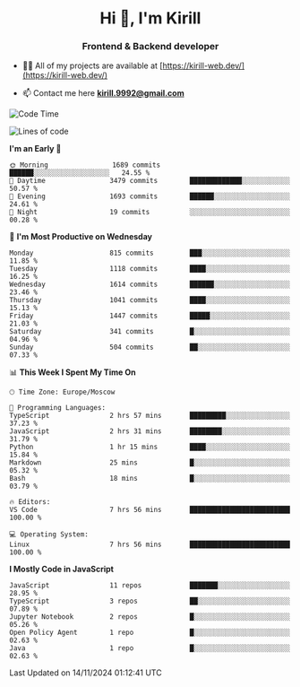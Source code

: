<h1 align="center">Hi 👋, I'm Kirill</h1>
<h3 align="center">Frontend & Backend developer</h3>

- 👨‍💻 All of my projects are available at [https://kirill-web.dev/](https://kirill-web.dev/)

- 📫 Contact me here **kirill.9992@gmail.com**











<!--START_SECTION:waka-->
![Code Time](http://img.shields.io/badge/Code%20Time-2%2C035%20hrs%206%20mins-blue)

![Lines of code](https://img.shields.io/badge/From%20Hello%20World%20I%27ve%20Written-4.9%20million%20lines%20of%20code-blue)

**I'm an Early 🐤** 

```text
🌞 Morning                1689 commits        ██████░░░░░░░░░░░░░░░░░░░   24.55 % 
🌆 Daytime                3479 commits        █████████████░░░░░░░░░░░░   50.57 % 
🌃 Evening                1693 commits        ██████░░░░░░░░░░░░░░░░░░░   24.61 % 
🌙 Night                  19 commits          ░░░░░░░░░░░░░░░░░░░░░░░░░   00.28 % 
```
📅 **I'm Most Productive on Wednesday** 

```text
Monday                   815 commits         ███░░░░░░░░░░░░░░░░░░░░░░   11.85 % 
Tuesday                  1118 commits        ████░░░░░░░░░░░░░░░░░░░░░   16.25 % 
Wednesday                1614 commits        ██████░░░░░░░░░░░░░░░░░░░   23.46 % 
Thursday                 1041 commits        ████░░░░░░░░░░░░░░░░░░░░░   15.13 % 
Friday                   1447 commits        █████░░░░░░░░░░░░░░░░░░░░   21.03 % 
Saturday                 341 commits         █░░░░░░░░░░░░░░░░░░░░░░░░   04.96 % 
Sunday                   504 commits         ██░░░░░░░░░░░░░░░░░░░░░░░   07.33 % 
```


📊 **This Week I Spent My Time On** 

```text
🕑︎ Time Zone: Europe/Moscow

💬 Programming Languages: 
TypeScript               2 hrs 57 mins       █████████░░░░░░░░░░░░░░░░   37.23 % 
JavaScript               2 hrs 31 mins       ████████░░░░░░░░░░░░░░░░░   31.79 % 
Python                   1 hr 15 mins        ████░░░░░░░░░░░░░░░░░░░░░   15.84 % 
Markdown                 25 mins             █░░░░░░░░░░░░░░░░░░░░░░░░   05.32 % 
Bash                     18 mins             █░░░░░░░░░░░░░░░░░░░░░░░░   03.79 % 

🔥 Editors: 
VS Code                  7 hrs 56 mins       █████████████████████████   100.00 % 

💻 Operating System: 
Linux                    7 hrs 56 mins       █████████████████████████   100.00 % 
```

**I Mostly Code in JavaScript** 

```text
JavaScript               11 repos            ███████░░░░░░░░░░░░░░░░░░   28.95 % 
TypeScript               3 repos             ██░░░░░░░░░░░░░░░░░░░░░░░   07.89 % 
Jupyter Notebook         2 repos             █░░░░░░░░░░░░░░░░░░░░░░░░   05.26 % 
Open Policy Agent        1 repo              █░░░░░░░░░░░░░░░░░░░░░░░░   02.63 % 
Java                     1 repo              █░░░░░░░░░░░░░░░░░░░░░░░░   02.63 % 
```




 Last Updated on 14/11/2024 01:12:41 UTC
<!--END_SECTION:waka-->
